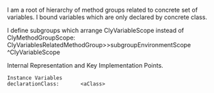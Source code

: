 I am a root of hierarchy of method groups related to concrete set of variables. I bound variables which are only declared by concrete class.

I define subgroups which arrange ClyVariableScope instead of ClyMethodGroupScope:
	ClyVariablesRelatedMethodGroup>>subgroupEnvironmentScope
		^ClyVariableScope
 
Internal Representation and Key Implementation Points.

    Instance Variables
	declarationClass:		<aClass>